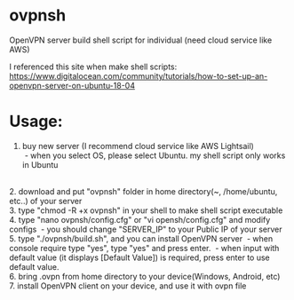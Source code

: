 # ovpnsh
OpenVPN server build shell script for individual (need cloud service like AWS)

I referenced this site when make shell scripts:
https://www.digitalocean.com/community/tutorials/how-to-set-up-an-openvpn-server-on-ubuntu-18-04

# Usage:
1. buy new server (I recommend cloud service like AWS Lightsail)  
&nbsp;- when you select OS, please select Ubuntu. my shell script only works in Ubuntu  
<br/>
2. download and put "ovpnsh" folder in home directory(~, /home/ubuntu, etc..) of your server  
<br/>
3. type "chmod -R +x ovpnsh" in your shell to make shell script executable  
<br/>
4. type "nano ovpnsh/config.cfg" or "vi opensh/config.cfg" and modify configs  
&nbsp;- you should change "SERVER_IP" to your Public IP of your server  
<br/>
5. type "./ovpnsh/build.sh", and you can install OpenVPN server  
&nbsp;- when console require type "yes", type "yes" and press enter.  
&nbsp;- when input with default value (it displays [Default Value]) is required, press enter to use default value.  
<br/>
6. bring <CLIENT_NAME>.ovpn from home directory to your device(Windows, Android, etc)  
<br/>
7. install OpenVPN client on your device, and use it with ovpn file  
<br/>
